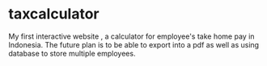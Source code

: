# taxcalculator
My first interactive website , a calculator for employee's take home pay in Indonesia.
The future plan is to be able to export into a pdf as well as using database to store multiple employees.
